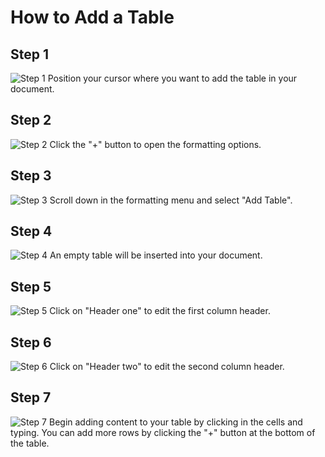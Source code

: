 

  # How to Add a Table

## Step 1
![Step 1](/img/add_a_table/step_1.png)
Position your cursor where you want to add the table in your document.

## Step 2
![Step 2](/img/add_a_table/step_2.png)
Click the "+" button to open the formatting options.

## Step 3
![Step 3](/img/add_a_table/step_3.png)
Scroll down in the formatting menu and select "Add Table".

## Step 4
![Step 4](/img/add_a_table/step_4.png)
An empty table will be inserted into your document.

## Step 5
![Step 5](/img/add_a_table/step_9.png)
Click on "Header one" to edit the first column header.

## Step 6
![Step 6](/img/add_a_table/step_10.png)
Click on "Header two" to edit the second column header.

## Step 7
![Step 7](/img/add_a_table/step_11.png)
Begin adding content to your table by clicking in the cells and typing. You can add more rows by clicking the "+" button at the bottom of the table.

  